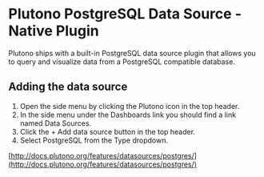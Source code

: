 # Plutono PostgreSQL Data Source -  Native Plugin

Plutono ships with a built-in PostgreSQL data source plugin that allows you to query and visualize data from a PostgreSQL compatible database.

## Adding the data source

1. Open the side menu by clicking the Plutono icon in the top header.
2. In the side menu under the Dashboards link you should find a link named Data Sources.
3. Click the + Add data source button in the top header.
4. Select PostgreSQL from the Type dropdown.

[http://docs.plutono.org/features/datasources/postgres/](http://docs.plutono.org/features/datasources/postgres/)
